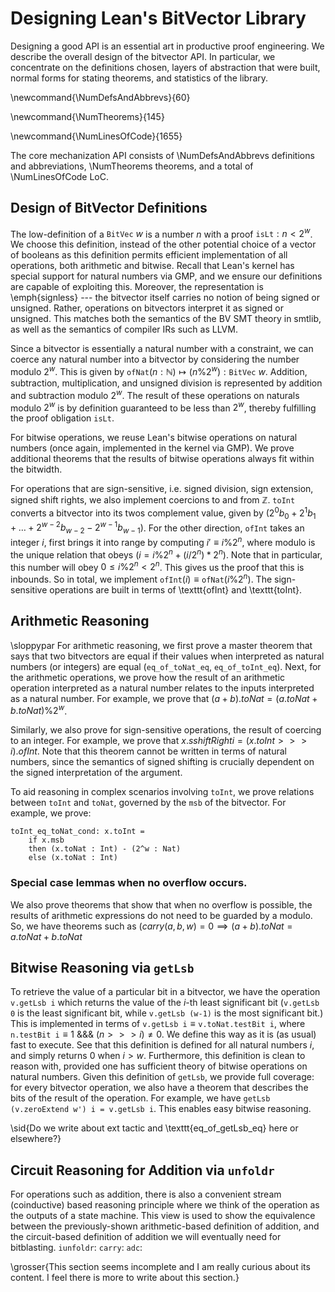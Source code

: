 # Designing Lean's BitVector Library

Designing a good API is an essential art in productive proof engineering.
We describe the overall design of the bitvector API.
In particular, we concentrate on the definitions chosen, layers of abstraction that were built,
normal forms for stating theorems, and statistics of the library.

<!---
$ lean4/lean4/src/Init/Data/BitVec $ grep -E "^(def|abbrev|protected def|private def) " *.lean | wc -l -->
\newcommand{\NumDefsAndAbbrevs}{60}
<!---
lean4/lean4/src/Init/Data/BitVec $ grep -E "^(theorem|private theorem) " *.lean | wc -l
-->
\newcommand{\NumTheorems}{145}

<!---
lean4/lean4/src/Init/Data/BitVec $ cloc . 
-->
\newcommand{\NumLinesOfCode}{1655}

The core mechanization API consists of \NumDefsAndAbbrevs definitions and abbreviations, \NumTheorems theorems, and a total of \NumLinesOfCode LoC. 

## Design of BitVector Definitions

The low-definition of a $\texttt{BitVec}~w$ is a number $n$ with a proof $\texttt{isLt} : n < 2^w$.
We choose this definition, instead of the other potential choice of a vector of booleans as this definition permits efficient implementation of all operations, both arithmetic and bitwise. Recall that Lean's kernel has special support for natural numbers via GMP, and we ensure our definitions are capable of exploiting this.
Moreover, the representation is \emph{signless} --- the bitvector itself carries no notion of being signed or unsigned.
Rather, operations on bitvectors interpret it as signed or unsigned.
This matches both the semantics of the BV SMT theory in smtlib,
as well as the semantics of compiler IRs such as LLVM.


Since a bitvector is essentially a natural number with a constraint, we can coerce any natural number
into a bitvector by considering the number modulo $2^w$.
This is given by $\texttt{ofNat} (n :  \mathbb N) \mapsto (n \% 2^w) : \texttt{BitVec}~w$.
Addition, subtraction, multiplication, and unsigned division is represented by addition and subtraction modulo $2^w$.
The result of these operations on naturals modulo $2^w$ is by definition guaranteed to be less than $2^w$, thereby fulfilling the proof obligation `isLt`.


For bitwise operations, we reuse Lean's bitwise operations on natural numbers (once again, implemented in the kernel via GMP). We prove additional theorems that the results of bitwise operations always fit within the bitwidth.

For operations that are sign-sensitive, i.e. signed division, sign extension, signed shift rights,
we also implement coercions to and from $\mathbb Z$. `toInt` converts a bitvector into its twos
complement value, given by $(2^0 b_0 + 2^1 b_1 + \dots + 2^{w-2} b_{w-2} - 2^{w-1} b_{w-1})$.
For the other direction, `ofInt` takes an integer $i$, first brings it into range by computing $i' \equiv i \% 2^n$, where modulo is the unique relation that obeys $(i = i \% 2^n + (i / 2^n) * 2^n)$. Note that in particular,
this number will obey $0 \leq i \% 2^n < 2^n$.
This gives us the proof that this is inbounds. So in total, we implement $\texttt{ofInt}(i) \equiv \texttt{ofNat} (i \% 2^n)$. The sign-sensitive operations are built in terms of \texttt{ofInt} and \texttt{toInt}.

## Arithmetic Reasoning

\sloppypar
For arithmetic reasoning, we first prove a master theorem that says that two bitvectors are equal if their values when interpreted as natural numbers (or integers) are equal (`eq_of_toNat_eq`, `eq_of_toInt_eq`).
Next, for the arithmetic operations, we prove how the result of an arithmetic operation interpreted
as a natural number relates to the inputs interpreted as a natural number. For example, we prove that
$(a + b).toNat = (a.toNat + b.toNat) \% 2^w$.

Similarly, we also prove for sign-sensitive operations, the result of coercing to an integer.
For example, we prove that $x.sshiftRight i = (x.toInt >>> i).ofInt$.
Note that this theorem cannot be written in terms of natural numbers,
since the semantics of signed shifting is crucially dependent on the signed interpretation of the argument.

To aid reasoning in complex scenarios involving `toInt`,
we prove relations between `toInt` and `toNat`, governed by the `msb` of the bitvector.
For example, we prove:

<!-- TODO: move this into a large figure with all the key theorems. -->
```
toInt_eq_toNat_cond: x.toInt =
	if x.msb
	then (x.toNat : Int) - (2^w : Nat)
	else (x.toNat : Int)
```

### Special case lemmas when no overflow occurs.

We also prove theorems that show that when no overflow is possible, the results of arithmetic expressions
do not need to be guarded by a modulo. So, we have theorems such as $(carry(a, b, w) = 0 \implies (a + b).toNat = a.toNat + b.toNat$

## Bitwise Reasoning via `getLsb`

To retrieve the value of a particular bit in a bitvector, we have the operation `v.getLsb i` which returns the value of the $i$-th least significant bit (`v.getLsb 0` is the least significant bit, while `v.getLsb (w-1)` is the most significant bit.)
This is implemented in terms of $\texttt{v.getLsb i} \equiv \texttt{v.toNat.testBit i}$,
where $\texttt{n.testBit i} \equiv 1~\&\&\&~(n >>> i) \neq 0$.
We define this way as it is (as usual) fast to execute.
See that this definition is defined for all natural numbers $i$, and simply returns $0$ when $i > w$.
Furthermore, this definition is clean to reason with, provided one has sufficient theory of bitwise operations on natural numbers.
Given this definition of `getLsb`, we provide full coverage: for every bitvector operation,
we also have a theorem that describes the bits of the result of the operation.
For example, we have `getLsb (v.zeroExtend w') i = v.getLsb i`.
This enables easy bitwise reasoning.

\sid{Do we write about ext tactic and \texttt{eq\_of\_getLsb\_eq} here or elsewhere?}

## Circuit Reasoning for Addition via `unfoldr`

For operations such as addition, there is also a convenient stream (coinductive) based reasoning
principle where we think of the operation as the outputs of a state machine.
This view is used to show the equivalence between the previously-shown arithmetic-based definition of addition,
and the circuit-based definition of addition we will eventually need for bitblasting.
`iunfoldr`:
`carry`:
`adc`:

\grosser{This section seems incomplete and I am really curious about its content. I feel there is more to write about this section.}